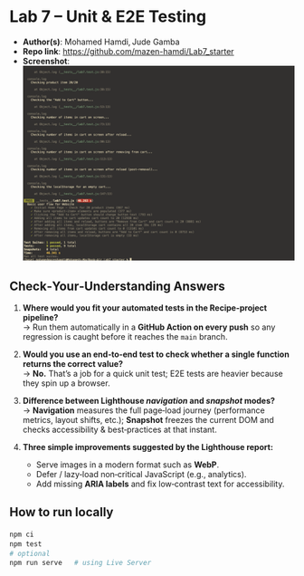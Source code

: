# Lab 7 – Unit & E2E Testing

- **Author(s)**: Mohamed Hamdi, Jude Gamba
- **Repo link**: https://github.com/mazen-hamdi/Lab7_starter
- **Screenshot**: ![](./expose/test-pass.png)

## Check‑Your‑Understanding Answers

1. **Where would you fit your automated tests in the Recipe‑project pipeline?**  
   → Run them automatically in a **GitHub Action on every push** so any regression is caught before it reaches the `main` branch.

2. **Would you use an end‑to‑end test to check whether a single function returns the correct value?**  
   → **No.** That’s a job for a quick unit test; E2E tests are heavier because they spin up a browser.

3. **Difference between Lighthouse _navigation_ and _snapshot_ modes?**  
   → **Navigation** measures the full page‑load journey (performance metrics, layout shifts, etc.); **Snapshot** freezes the current DOM and checks accessibility & best‑practices at that instant.

4. **Three simple improvements suggested by the Lighthouse report:**  
   - Serve images in a modern format such as **WebP**.  
   - Defer / lazy‑load non‑critical JavaScript (e.g., analytics).  
   - Add missing **ARIA labels** and fix low‑contrast text for accessibility.


## How to run locally
```bash
npm ci
npm test
# optional
npm run serve   # using Live Server
